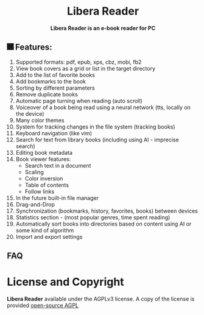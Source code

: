 <!--suppress HtmlDeprecatedAttribute -->
<div align="center">
  <h1>Libera Reader</h1>
  <p>
    <strong>Libera Reader is an e-book reader for PC</strong>
  </p>
</div>

## 🎆 Features:

1. Supported formats: pdf, epub, xps, cbz, mobi, fb2
2. View book covers as a grid or list in the target directory
3. Add to the list of favorite books
4. Add bookmarks to the book
5. Sorting by different parameters
6. Remove duplicate books
7. Automatic page turning when reading (auto scroll)
8. Voiceover of a book being read using a neural network (tts, locally on the device)
9. Many color themes
10. System for tracking changes in the file system (tracking books)
11. Keyboard navigation (like vim)
12. Search for text from library books (including using AI - imprecise search)
13. Editing book metadata
14. Book viewer features:
    - Search text in a document
    - Scaling
    - Color inversion
    - Table of contents
    - Follow links
15. In the future built-in file manager
16. Drag-and-Drop
17. Synchronization (bookmarks, history, favorites, books) between devices
18. Statistics section - (most popular genres, time spent reading)
19. Automatically sort books into directories based on content using AI
    or some kind of algorithm
20. Import and export settings

## FAQ

# License and Copyright

**Libera Reader** available under the AGPLv3 license.
A copy of the license is provided [open-source AGPL](https://www.gnu.org/licenses/agpl-3.0.html)
